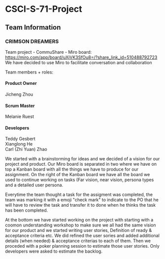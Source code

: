 # CSCI-S-71-Project

## Team Information
### CRIMSON DREAMERS
Team project - CommuShare - Miro board: https://miro.com/app/board/uXjVK3SfOu8=/?share_link_id=510488792723
We have decided to use Miro to facilitate conversation and collaboration

Team members + roles:
#### Product Owner
Jicheng Zhou

#### Scrum Master
Melanie Ruest

#### Developers
Teddy Gesbert\
Xianglong He\
Carl (Zhi Yuan) Zhao

We started with a brainstorming for ideas and we decided of a vision for our project and product.
Our Miro board is separated in two where we have on top a Kanban board with all the things we have to produce for our assignment. On the right of the Kanban board we have all the board we used to continue working on tasks (Far vision, near vision, persona types and a detailed user persona. 

Everytime the team thought a task for the assigment was completed, the team was marking it with a emoji "check mark" to indicate to the PO that he will have to review the task and transfer it to done when he thinks the task has been completed.

At the bottom we have started working on the project with starting with a coomon understanding workshop to make sure we all had the same vision for our product and we started writing user stories, Definition of ready & acceptance criteria etc.
We did refined the user sories and added additional details (when needed) & acceptance criterias to each of them. Then we proceded with a poker planning session to estimate those user stories. Only developers were asked to estimate the backlog.




